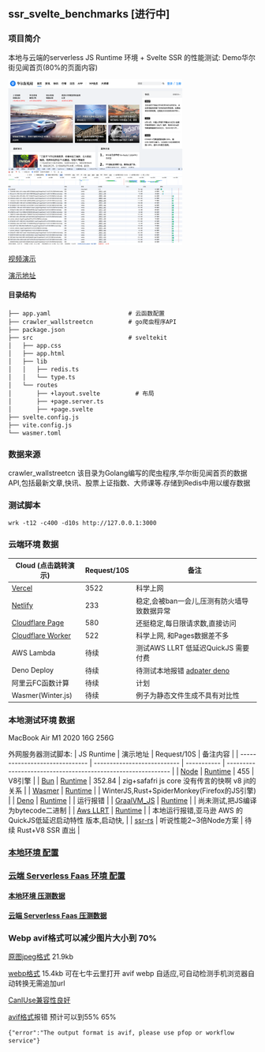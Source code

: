 ## ssr_svelte_benchmarks [进行中]



### 项目简介

本地与云端的serverless JS Runtime 环境 + Svelte SSR 的性能测试: Demo华尔街见闻首页(80%的页面内容)


<img src="README.png" width=70% height=40%>

[视频演示](./README.mp4)

[演示地址](https://ssr-svelte-benchmark.netlify.app/)


#### 目录结构

    ├── app.yaml                      # 云函数配置
    ├── crawler_wallstreetcn          # go爬虫程序API
    ├── package.json
    ├── src                           # sveltekit
    │   ├── app.css
    │   ├── app.html
    │   ├── lib
    │   │   ├── redis.ts
    │   │   └── type.ts
    │   └── routes     
    │       ├── +layout.svelte          # 布局
    │       ├── +page.server.ts         
    │       ├── +page.svelte
    ├── svelte.config.js
    ├── vite.config.js
    └── wasmer.toml


### 数据来源

crawler_wallstreetcn 该目录为Golang编写的爬虫程序,华尔街见闻首页的数据API,包括最新文章,快讯、股票上证指数、大师课等.存储到Redis中用以缓存数据


### 测试脚本

    wrk -t12 -c400 -d10s http://127.0.0.1:3000

### 云端环境 数据

|  Cloud (点击跳转演示)              | Request/10S | 备注                                                     |
| ------------------------------ |----------- | ------------------------------------------------------------ |
| [Vercel](https://ssr-svelte-benchmark.vercel.app)       | 3522        | 科学上网                                                       |
| [Netlify](https://ssr-svelte-benchmark.netlify.app/)         | 233        |稳定,会被ban一会儿,压测有防火墙导致数据异常|
| [Cloudflare Page](https://ssr-svelte-benchmark.pages.dev/)          |  580         | 还挺稳定,每日限请求数,直接访问       |
| [Cloudflare Worker](https://ssr-svelte-benchmark.gakaki.workers.dev/)              |   522       | 科学上网, 和Pages数据差不多                                                 |
| AWS Lambda        |    待续       | 测试AWS LLRT 低延迟QuickJS 需要付费          |
| Deno Deploy         |   待续       | 待测试本地报错 [adpater deno](https://github.com/pluvial/svelte-adapter-deno) |
| 阿里云FC函数计算         |   待续       | 计划 |
| Wasmer(Winter.js)         |   待续       | 例子为静态文件生成不具有对比性 |



### 本地测试环境 数据

MacBook Air M1 2020 16G 256G

外网服务器测试脚本:
| JS Runtime                     | 演示地址                    | Request/10S | 备注内容                                                     |
| ------------------------------ | --------------------------- | ----------- | ------------------------------------------------------------ |
| [Node](http://baidu.com)       | [Runtime](http://baidu.com) | 455        | V8引擎                                                       |
| [Bun](http://baidu.com)        | [Runtime](http://baidu.com) |  352.84        | zig+safafri js core    没有传言的快啊 v8 jit的关系                                    |
| [Wasmer](http://baidu.com)     | [Runtime](http://baidu.com) |         | WinterJS,Rust+SpiderMonkey(Firefox的JS引擎)                  |
| [Deno](http://baidu.com)       | [Runtime](http://baidu.com) |         | 运行报错                                                     |
| [GraalVM_JS](https://www.graalvm.org/javascript/) | [Runtime](http://baidu.com) |         | 尚未测试,把JS编译为bytecode二进制                            |
| [Aws LLRT](http://baidu.com)   | [Runtime](http://baidu.com) |         | 本地运行报错,亚马逊 AWS 的 QuickJS低延迟启动特性 版本,启动快, |
| [ssr-rs](https://github.com/Valerioageno/ssr-rs?tab=readme-ov-file)         |   听说性能2~3倍Node方案       | 待续 Rust+V8 SSR 直出 |




### [本地环境 配置](./README_FAAS.md)
### [云端 Serverless Faas 环境 配置](./README_Local.md)

#### [本地环境 压测数据](./README_benchmark_local.md)
#### [云端 Serverless Faas 压测数据](./README_benchmark_faas_cloud.md)


### Webp avif格式可以减少图片大小到 70%

[原图jpeg格式](https://wpimg-wscn.awtmt.com/7d4e6dbf-6db3-4814-beba-d455187d848c.jpeg?imageView2/1/w/512/h/288) 21.9kb 

[webp格式](https://wpimg-wscn.awtmt.com/7d4e6dbf-6db3-4814-beba-d455187d848c.jpeg?imageView2/1/w/512/h/288/format/webp) 15.4kb 
可在七牛云里打开 avif webp 自适应,可自动检测手机浏览器自动转换无需追加url

[CanIUse兼容性良好](https://caniuse.com/?search=webp)

[avif格式](https://wpimg-wscn.awtmt.com/7d4e6dbf-6db3-4814-beba-d455187d848c.jpeg?imageView2/1/w/512/h/288/format/avif)报错 预计可以到55% 65%

    {"error":"The output format is avif, please use pfop or workflow service"}

    

